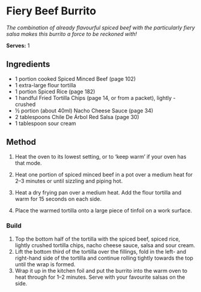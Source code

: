 # Fiery Beef Burrito
*The combination of already flavourful spiced beef with the particularly fiery salsa makes this burrito a force to be reckoned with!*

**Serves:** 1

## Ingredients
- 1 portion cooked Spiced Minced Beef (page 102)
- 1 extra-large flour tortilla
- 1 portion Spiced Rice (page 182)
- 1 handful Fried Tortilla Chips (page 14, or from a packet), lightly - crushed
- ½ portion (about 40ml) Nacho Cheese Sauce (page 34)
- 2 tablespoons Chile De Árbol Red Salsa (page 30)
- 1 tablespoon sour cream

## Method
1. Heat the oven to its lowest setting, or to ‘keep warm’ if your oven has that mode.

1. Heat one portion of spiced minced beef in a pot over a medium heat for 2–3 minutes or until sizzling and piping hot.

1. Heat a dry frying pan over a medium heat. Add the flour tortilla and warm for 15 seconds on each side. 
1. Place the warmed tortilla onto a large piece of tinfoil on a work surface.

### Build
1. Top the bottom half of the tortilla with the spiced beef, spiced rice, lightly crushed tortilla chips, nacho cheese sauce, salsa and sour cream. 
1. Lift the bottom third of the tortilla over the fillings, fold in the left- and right-hand side of the tortilla and continue rolling tightly towards the top until the wrap is formed.
1. Wrap it up in the kitchen foil and put the burrito into the warm oven to heat through for 1–2 minutes. Serve with your favourite salsas on the side.